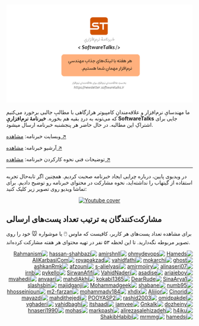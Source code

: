<div align="center">
  <img src="https://raw.githubusercontent.com/softwaretalks/newsletter/main/images/SoftwareTalks.jpg" alt="cover">
</div>
  
ما مهندسایِ نرم‌افزار و علاقه‌مندانِ کامپیوتر هرازگاهی با مطالبِ جالبی برخورد می‌کنیم که می‌تونه به دردِ بقیه هم بخوره. **خبرنامهٔ نرم‌افزاریِ SoftwareTalks** جایی برای اشتراکِ این مطالبه.  در حال حاضر هر پنجشنبه خبرنامه ارسال میشود.
  
وبسایت خبرنامه: [مشاهده ↗️](https://newsletter.softwaretalks.ir)

آرشیو خبرنامه: [مشاهده ↗️](https://newsletter.softwaretalks.ir/#archive)

توضیحات فنی نحوه کارکردن خبرنامه: [مشاهده ↗️](https://virgool.io/@ohmydevops/%DA%86%D8%B1%D8%AE%D9%88%D9%86%D8%AF%D9%86-%D8%AE%D8%A8%D8%B1%D9%86%D8%A7%D9%85%D9%87-softwaretalks-%D8%A8%D8%A7-%DA%AF%DB%8C%D8%AA%D9%87%D8%A7%D8%A8-mgq8ktpi561g)
  
---
  
در ویدیوی پایین، درباره چرایی ایجاد خبرنامه صحبت کردیم. همچنین اگر تا‌به‌حال تجربه استفاده از گیتهاب را نداشته‌اید، نحوه مشارکت در محتوای خبرنامه رو توضیح دادیم. برای تماشا ویدیو روی تصویر زیر کلیک کنید:
  
<div align="center">
  <a target='_blank' href="https://youtu.be/H17FfYRCaRE"><img src="https://raw.githubusercontent.com/softwaretalks/newsletter/main/screenshot.png" alt="Youtube cover"></a>
</div>

##  مشارکت‌کنندگان به ترتیب تعداد پست‌های ارسالی

برای مشاهده تعداد پست‌های هر کاربر، کافیست که ماوس :computer_mouse: یا موشواره :mouse:	 خود را روی تصویر مربوطه نگه‌دارید. تا این لحظه ۵۳ نفر در تهیه محتوای هر هفته مشارکت کرده‌اند.

<div dir='rtl'>
<a href='https://github.com/Hameds'><img src='https://avatars.githubusercontent.com/u/1385656?v=4&s=50' width='50' alt='Hameds' title='77'></a> 
<a href='https://github.com/ohmydevops'><img src='https://avatars.githubusercontent.com/u/21690865?v=4&s=50' width='50' alt='ohmydevops' title='76'></a> 
<a href='https://github.com/amirshnll'><img src='https://avatars.githubusercontent.com/u/30009591?v=4&s=50' width='50' alt='amirshnll' title='38'></a> 
<a href='https://github.com/hassan-shahbazi'><img src='https://avatars.githubusercontent.com/u/11143939?v=4&s=50' width='50' alt='hassan-shahbazi' title='20'></a> 
<a href='https://github.com/Rahmanism'><img src='https://avatars.githubusercontent.com/u/3217094?v=4&s=50' width='50' alt='Rahmanism' title='12'></a> 
<a href='https://github.com/ghost'><img src='https://avatars.githubusercontent.com/u/10137?v=4&s=50' width='50' alt='ghost' title='8'></a> 
<a href='https://github.com/mokarchi'><img src='https://avatars.githubusercontent.com/u/40722257?v=4&s=50' width='50' alt='mokarchi' title='7'></a> 
<a href='https://github.com/vahidfathi'><img src='https://avatars.githubusercontent.com/u/26998056?v=4&s=50' width='50' alt='vahidfathi' title='6'></a> 
<a href='https://github.com/royapakzad'><img src='https://avatars.githubusercontent.com/u/17077104?v=4&s=50' width='50' alt='royapakzad' title='6'></a> 
<a href='https://github.com/AliKarbasiCom'><img src='https://avatars.githubusercontent.com/u/32021321?v=4&s=50' width='50' alt='AliKarbasiCom' title='5'></a> 
<a href='https://github.com/alinaseri07'><img src='https://avatars.githubusercontent.com/u/9638804?v=4&s=50' width='50' alt='alinaseri07' title='5'></a> 
<a href='https://github.com/amirmojiry'><img src='https://avatars.githubusercontent.com/u/15340704?v=4&s=50' width='50' alt='amirmojiry' title='5'></a> 
<a href='https://github.com/s-alielyasi'><img src='https://avatars.githubusercontent.com/u/45078910?v=4&s=50' width='50' alt='s-alielyasi' title='4'></a> 
<a href='https://github.com/afzouni'><img src='https://avatars.githubusercontent.com/u/7107254?v=4&s=50' width='50' alt='afzouni' title='4'></a> 
<a href='https://github.com/ashkanRmk'><img src='https://avatars.githubusercontent.com/u/19786593?v=4&s=50' width='50' alt='ashkanRmk' title='4'></a> 
<a href='https://github.com/ariaieboy'><img src='https://avatars.githubusercontent.com/u/15873972?v=4&s=50' width='50' alt='ariaieboy' title='4'></a> 
<a href='https://github.com/asadise'><img src='https://avatars.githubusercontent.com/u/21277743?v=4&s=50' width='50' alt='asadise' title='3'></a> 
<a href='https://github.com/VahidNaderi'><img src='https://avatars.githubusercontent.com/u/3517756?v=4&s=50' width='50' alt='VahidNaderi' title='3'></a> 
<a href='https://github.com/SirwanAfifi'><img src='https://avatars.githubusercontent.com/u/5256416?v=4&s=50' width='50' alt='SirwanAfifi' title='3'></a> 
<a href='https://github.com/pykello'><img src='https://avatars.githubusercontent.com/u/628106?v=4&s=50' width='50' alt='pykello' title='3'></a> 
<a href='https://github.com/irnb'><img src='https://avatars.githubusercontent.com/u/41897852?v=4&s=50' width='50' alt='irnb' title='2'></a> 
<a href='https://github.com/SinaArya1'><img src='https://avatars.githubusercontent.com/u/67868912?v=4&s=50' width='50' alt='SinaArya1' title='2'></a> 
<a href='https://github.com/DearRude'><img src='https://avatars.githubusercontent.com/u/30749142?v=4&s=50' width='50' alt='DearRude' title='2'></a> 
<a href='https://github.com/kokabi1365'><img src='https://avatars.githubusercontent.com/u/44271870?v=4&s=50' width='50' alt='kokabi1365' title='2'></a> 
<a href='https://github.com/mahdiAkhi'><img src='https://avatars.githubusercontent.com/u/63173352?v=4&s=50' width='50' alt='mahdiAkhi' title='2'></a> 
<a href='https://github.com/anvaari'><img src='https://avatars.githubusercontent.com/u/39170783?v=4&s=50' width='50' alt='anvaari' title='2'></a> 
<a href='https://github.com/mvahedii'><img src='https://avatars.githubusercontent.com/u/43504442?v=4&s=50' width='50' alt='mvahedii' title='2'></a> 
<a href='https://github.com/numb95'><img src='https://avatars.githubusercontent.com/u/1831847?v=4&s=50' width='50' alt='numb95' title='2'></a> 
<a href='https://github.com/shabane'><img src='https://avatars.githubusercontent.com/u/51704066?v=4&s=50' width='50' alt='shabane' title='2'></a> 
<a href='https://github.com/Mohammadgeek'><img src='https://avatars.githubusercontent.com/u/67706016?v=4&s=50' width='50' alt='Mohammadgeek' title='1'></a> 
<a href='https://github.com/majidganji'><img src='https://avatars.githubusercontent.com/u/14252202?v=4&s=50' width='50' alt='majidganji' title='1'></a> 
<a href='https://github.com/slashsbin'><img src='https://avatars.githubusercontent.com/u/1018207?v=4&s=50' width='50' alt='slashsbin' title='1'></a> 
<a href='https://github.com/Cinorid'><img src='https://avatars.githubusercontent.com/u/10947730?v=4&s=50' width='50' alt='Cinorid' title='1'></a> 
<a href='https://github.com/Aliiior'><img src='https://avatars.githubusercontent.com/u/68147016?v=4&s=50' width='50' alt='Aliiior' title='1'></a> 
<a href='https://github.com/xhdix'><img src='https://avatars.githubusercontent.com/u/12384263?v=4&s=50' width='50' alt='xhdix' title='1'></a> 
<a href='https://github.com/mohammadv184'><img src='https://avatars.githubusercontent.com/u/77800167?v=4&s=50' width='50' alt='mohammadv184' title='1'></a> 
<a href='https://github.com/m2-farzan'><img src='https://avatars.githubusercontent.com/u/26688819?v=4&s=50' width='50' alt='m2-farzan' title='1'></a> 
<a href='https://github.com/hhosseinioun'><img src='https://avatars.githubusercontent.com/u/652403?v=4&s=50' width='50' alt='hhosseinioun' title='1'></a> 
<a href='https://github.com/omidpakdel'><img src='https://avatars.githubusercontent.com/u/44576068?v=4&s=50' width='50' alt='omidpakdel' title='1'></a> 
<a href='https://github.com/rashid2003'><img src='https://avatars.githubusercontent.com/u/31435017?v=4&s=50' width='50' alt='rashid2003' title='1'></a> 
<a href='https://github.com/POOYASP2'><img src='https://avatars.githubusercontent.com/u/22934808?v=4&s=50' width='50' alt='POOYASP2' title='1'></a> 
<a href='https://github.com/mahdithejedi'><img src='https://avatars.githubusercontent.com/u/38344455?v=4&s=50' width='50' alt='mahdithejedi' title='1'></a> 
<a href='https://github.com/mayazdi'><img src='https://avatars.githubusercontent.com/u/37179598?v=4&s=50' width='50' alt='mayazdi' title='1'></a> 
<a href='https://github.com/dozheiny'><img src='https://avatars.githubusercontent.com/u/54172214?v=4&s=50' width='50' alt='dozheiny' title='1'></a> 
<a href='https://github.com/Gnkalk'><img src='https://avatars.githubusercontent.com/u/74614163?v=4&s=50' width='50' alt='Gnkalk' title='1'></a> 
<a href='https://github.com/iamvee'><img src='https://avatars.githubusercontent.com/u/14985408?v=4&s=50' width='50' alt='iamvee' title='1'></a> 
<a href='https://github.com/itshaadi'><img src='https://avatars.githubusercontent.com/u/10201704?v=4&s=50' width='50' alt='itshaadi' title='1'></a> 
<a href='https://github.com/vahidbaghi'><img src='https://avatars.githubusercontent.com/u/18293192?v=4&s=50' width='50' alt='vahidbaghi' title='1'></a> 
<a href='https://github.com/vghaderi'><img src='https://avatars.githubusercontent.com/u/18378689?v=4&s=50' width='50' alt='vghaderi' title='1'></a> 
<a href='https://github.com/h4iku'><img src='https://avatars.githubusercontent.com/u/3812788?v=4&s=50' width='50' alt='h4iku' title='1'></a> 
<a href='https://github.com/alirezasalehizadeh'><img src='https://avatars.githubusercontent.com/u/66994089?v=4&s=50' width='50' alt='alirezasalehizadeh' title='1'></a> 
<a href='https://github.com/markpash'><img src='https://avatars.githubusercontent.com/u/6353129?v=4&s=50' width='50' alt='markpash' title='1'></a> 
<a href='https://github.com/mohas'><img src='https://avatars.githubusercontent.com/u/1816728?v=4&s=50' width='50' alt='mohas' title='1'></a> 
<a href='https://github.com/hnaseri1990'><img src='https://avatars.githubusercontent.com/u/30145970?v=4&s=50' width='50' alt='hnaseri1990' title='1'></a> 
<a href='https://github.com/hamedsj'><img src='https://avatars.githubusercontent.com/u/17751865?v=4&s=50' width='50' alt='hamedsj' title='1'></a> 
<a href='https://github.com/mrmmg'><img src='https://avatars.githubusercontent.com/u/30490118?v=4&s=50' width='50' alt='mrmmg' title='1'></a> 
<a href='https://github.com/ShakibHabibi'><img src='https://avatars.githubusercontent.com/u/21985865?v=4&s=50' width='50' alt='ShakibHabibi' title='1'></a>
</div>
